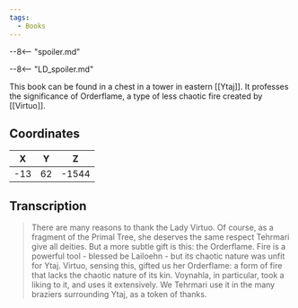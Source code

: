 ```yaml
---
tags:
  - Books
---
```


--8<-- "spoiler.md"

--8<-- "LD_spoiler.md"

This book can be found in a chest in a tower in eastern [[Ytaj]]. It professes the significance of Orderflame, a type of less chaotic fire created by [[Virtuo]].

## Coordinates
| **X** | **Y** | **Z** |
| :---: | :---: | :---: |
|  -13  |  62   | -1544 |

## Transcription
> There are many reasons to thank the Lady Virtuo. Of course, as a fragment of the Primal Tree, she deserves the same respect Tehrmari give all deities. But a more subtle gift is this: the Orderflame. Fire is a powerful tool - blessed be Lailoehn - but its chaotic nature was unfit for Ytaj. Virtuo, sensing this, gifted us her Orderflame: a form of fire that lacks the chaotic nature of its kin. Voynahla, in particular, took a liking to it, and uses it extensively. We Tehrmari use it in the many braziers surrounding Ytaj, as a token of thanks.

